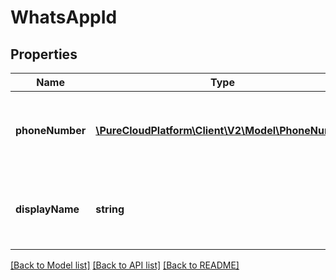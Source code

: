 # WhatsAppId

## Properties
Name | Type | Description | Notes
------------ | ------------- | ------------- | -------------
**phoneNumber** | [**\PureCloudPlatform\Client\V2\Model\PhoneNumber**](PhoneNumber.md) | The phone number associated with this WhatsApp account | [optional] 
**displayName** | **string** | The displayName of this person&#39;s account in WhatsApp | [optional] 

[[Back to Model list]](../README.md#documentation-for-models) [[Back to API list]](../README.md#documentation-for-api-endpoints) [[Back to README]](../README.md)



